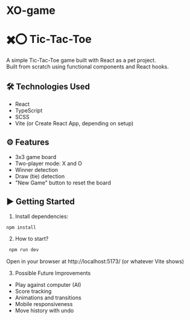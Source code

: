 # XO-game

# ✖️⭕ Tic-Tac-Toe

A simple Tic-Tac-Toe game built with React as a pet project.  
Built from scratch using functional components and React hooks.

## 🛠️ Technologies Used

- React
- TypeScript
- SCSS
- Vite (or Create React App, depending on setup)

## ⚙️ Features

- 3x3 game board
- Two-player mode: X and O
- Winner detection
- Draw (tie) detection
- "New Game" button to reset the board

## ▶️ Getting Started

1. Install dependencies:

```bash
npm install
```

2. How to start?
```bash 
 npm run dev
```
Open in your browser at http://localhost:5173/ (or whatever Vite shows)

3. Possible Future Improvements
-  Play against computer (AI)
-  Score tracking
-  Animations and transitions
-  Mobile responsiveness
-  Move history with undo

